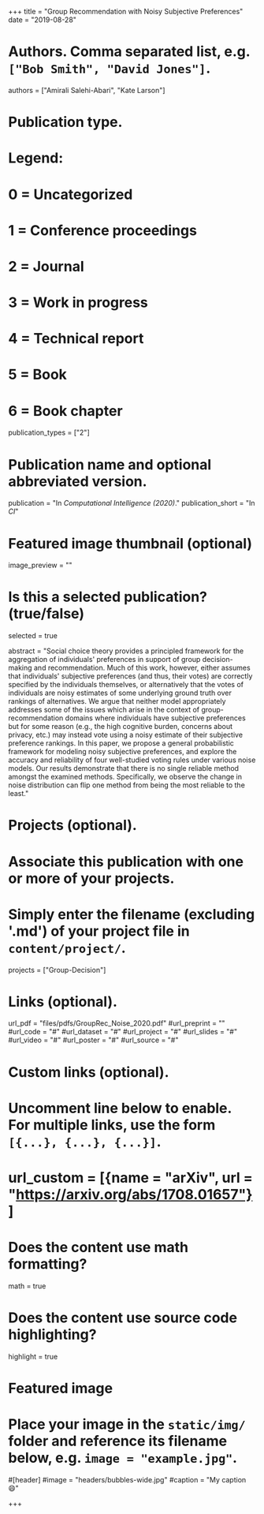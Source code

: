 +++
title = "Group Recommendation with Noisy Subjective Preferences"
date = "2019-08-28"

# Authors. Comma separated list, e.g. `["Bob Smith", "David Jones"]`.
authors = ["Amirali Salehi-Abari", "Kate Larson"]


# Publication type.
# Legend:
# 0 = Uncategorized
# 1 = Conference proceedings
# 2 = Journal
# 3 = Work in progress
# 4 = Technical report
# 5 = Book
# 6 = Book chapter
publication_types = ["2"]

# Publication name and optional abbreviated version.
publication = "In *Computational Intelligence (2020)*."
publication_short = "In *CI*"



# Featured image thumbnail (optional)
image_preview = ""

# Is this a selected publication? (true/false)
selected = true

abstract = "Social choice theory provides a principled framework for the aggregation of individuals' preferences in support of group decision-making and recommendation.  Much of this work, however, either assumes that individuals' subjective preferences (and thus, their votes) are correctly specified by the individuals themselves, or alternatively that the votes of individuals are  noisy estimates of some underlying ground truth over rankings of alternatives.  We argue that neither model appropriately addresses some of the issues which arise in the context of group-recommendation domains where individuals have subjective preferences but for some reason (e.g., the high cognitive burden, concerns about privacy, etc.) may instead vote using a noisy estimate of their subjective preference rankings. In this paper, we propose a general probabilistic framework for modeling noisy subjective preferences, and explore the accuracy and reliability of four well-studied voting rules under various noise models. Our results demonstrate that there is no single reliable method amongst the examined methods. Specifically, we observe the change in noise distribution can flip one method from being the most reliable to the least."

# Projects (optional).
#   Associate this publication with one or more of your projects.
#   Simply enter the filename (excluding '.md') of your project file in `content/project/`.
projects = ["Group-Decision"]

# Links (optional).
url_pdf = "files/pdfs/GroupRec_Noise_2020.pdf"
#url_preprint = ""
#url_code = "#"
#url_dataset = "#"
#url_project = "#"
#url_slides = "#"
#url_video = "#"
#url_poster = "#"
#url_source = "#"

# Custom links (optional).
#   Uncomment line below to enable. For multiple links, use the form `[{...}, {...}, {...}]`.
# url_custom = [{name = "arXiv", url = "https://arxiv.org/abs/1708.01657"}]

# Does the content use math formatting?
math = true

# Does the content use source code highlighting?
highlight = true

# Featured image
# Place your image in the `static/img/` folder and reference its filename below, e.g. `image = "example.jpg"`.
#[header]
#image = "headers/bubbles-wide.jpg"
#caption = "My caption :smile:"

+++
